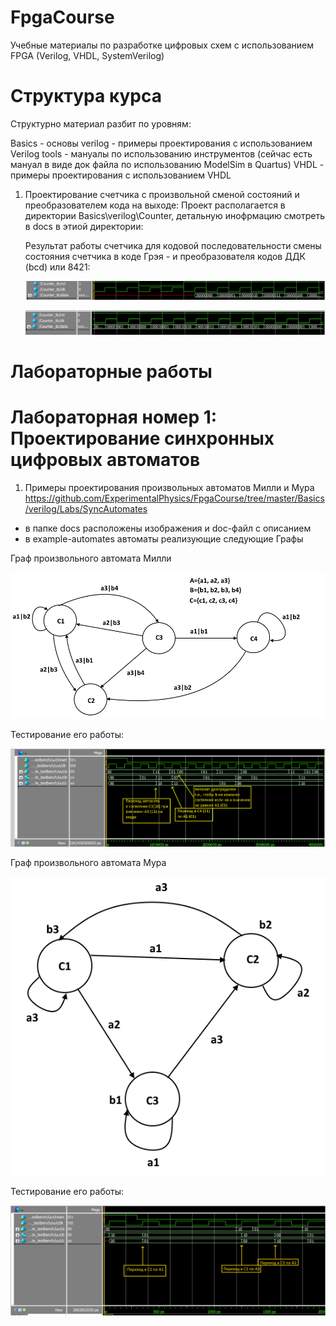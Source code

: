 # FpgaCourse
Учебные материалы по разработке цифровых схем с использованием FPGA (Verilog, VHDL, SystemVerilog)

# Структура курса

Структурно материал разбит по уровням:

Basics - основы
    verilog - примеры проектирования с использованием Verilog
    tools - мануалы по использованию инструментов (сейчас есть мануал в виде док файла по использованию ModelSim в Quartus)
    VHDL - примеры проектирования с использованием VHDL


1. Проектирование счетчика с произвольной сменой состояний и преобразователем кода на выходе:
   Проект располагается в директории Basics\verilog\Counter, детальную инофрмацию смотреть в docs в этиой директории:
   
   Результат работы счетчика для кодовой последовательности смены состояния счетчика в коде Грэя - и преобразователя кодов ДДК (bcd) или 8421:
   
   ![Counter work result](https://github.com/ExperimentalPhysics/FpgaCourse/blob/master/Basics/verilog/Counter/docs/result1.png?raw=true)
   
    ![Counter work result2](https://github.com/ExperimentalPhysics/FpgaCourse/blob/master/Basics/verilog/Counter/docs/result2.png?raw=true)
    
# Лабораторные работы 
# Лабораторная номер 1: Проектирование синхронных цифровых автоматов
1. Примеры проектирования произвольных автоматов Милли и Мура
https://github.com/ExperimentalPhysics/FpgaCourse/tree/master/Basics/verilog/Labs/SyncAutomates
- в папке docs расположены изображения и doc-файл с описанием
- в example-automates автоматы реализующие следующие Графы

Граф произвольного автомата Милли

![Milley example automate graph](https://github.com/ExperimentalPhysics/FpgaCourse/blob/master/Basics/verilog/Labs/SyncAutomates/docs/milley_automate_example.png?raw=true)
   
Тестирование его работы:   

![Milley example automate graph](https://github.com/ExperimentalPhysics/FpgaCourse/blob/master/Basics/verilog/Labs/SyncAutomates/docs/milley_automate_analysis.png?raw=true)

Граф произвольного автомата Мура

![Milley example automate graph](https://github.com/ExperimentalPhysics/FpgaCourse/blob/master/Basics/verilog/Labs/SyncAutomates/docs/moore_automate_example.png?raw=true)
   
Тестирование его работы:   

![Milley example automate graph](https://github.com/ExperimentalPhysics/FpgaCourse/blob/master/Basics/verilog/Labs/SyncAutomates/docs/moore_automate_analysis.png?raw=true)
